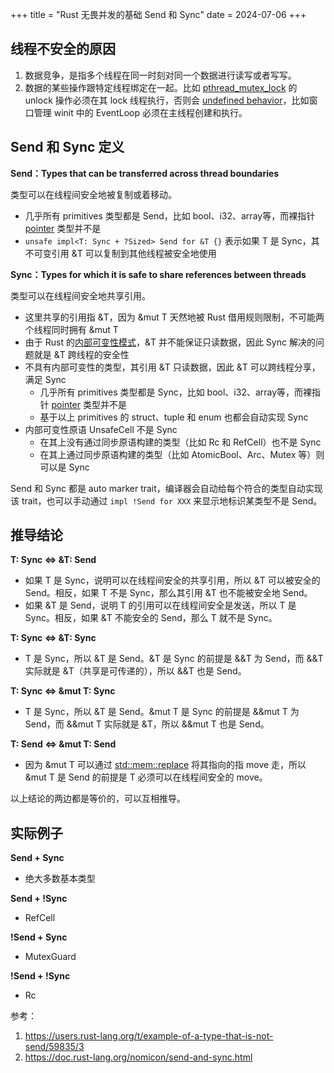 +++
title = "Rust 无畏并发的基础 Send 和 Sync"
date = 2024-07-06
+++

## 线程不安全的原因
1. 数据竞争，是指多个线程在同一时刻对同一个数据进行读写或者写写。
2. 数据的某些操作跟特定线程绑定在一起。比如 [pthread_mutex_lock](https://pubs.opengroup.org/onlinepubs/009695399/functions/pthread_mutex_lock.html) 的 unlock 操作必须在其 lock 线程执行，否则会 [undefined behavior](https://en.wikipedia.org/wiki/Undefined_behavior)，比如窗口管理 winit 中的 EventLoop 必须在主线程创建和执行。

## Send 和 Sync 定义
**Send：Types that can be transferred across thread boundaries**

类型可以在线程间安全地被复制或着移动。
- 几乎所有 primitives 类型都是 Send，比如 bool、i32、array等，而裸指针 [pointer](https://doc.rust-lang.org/std/primitive.pointer.html) 类型并不是
- `unsafe impl<T: Sync + ?Sized> Send for &T {}` 表示如果 T 是 Sync，其不可变引用 &T 可以复制到其他线程被安全地使用

**Sync：Types for which it is safe to share references between threads**

类型可以在线程间安全地共享引用。
- 这里共享的引用指 &T，因为 &mut T 天然地被 Rust 借用规则限制，不可能两个线程同时拥有 &mut T
- 由于 Rust 的[内部可变性模式](https://doc.rust-lang.org/reference/interior-mutability.html)，&T 并不能保证只读数据，因此 Sync 解决的问题就是 &T 跨线程的安全性
- 不具有内部可变性的类型，其引用 &T 只读数据，因此 &T 可以跨线程分享，满足 Sync
  - 几乎所有 primitives 类型都是 Sync，比如 bool、i32、array等，而裸指针 [pointer](https://doc.rust-lang.org/std/primitive.pointer.html) 类型并不是
  - 基于以上 primitives 的 struct、tuple 和 enum 也都会自动实现 Sync
- 内部可变性原语 UnsafeCell 不是 Sync
  - 在其上没有通过同步原语构建的类型（比如 Rc 和 RefCell）也不是 Sync
  - 在其上通过同步原语构建的类型（比如 AtomicBool、Arc、Mutex 等）则可以是 Sync

Send 和 Sync 都是 auto marker trait，编译器会自动给每个符合的类型自动实现该 trait，也可以手动通过 `impl !Send for XXX` 来显示地标识某类型不是 Send。

## 推导结论
**T: Sync <=> &T: Send**
- 如果 T 是 Sync，说明可以在线程间安全的共享引用，所以 &T 可以被安全的 Send。相反，如果 T 不是 Sync，那么其引用 &T 也不能被安全地 Send。
- 如果 &T 是 Send，说明 T 的引用可以在线程间安全是发送，所以 T 是 Sync。相反，如果 &T 不能安全的 Send，那么 T 就不是 Sync。

**T: Sync <=> &T: Sync**
- T 是 Sync，所以 &T 是 Send。&T 是 Sync 的前提是 &&T 为 Send，而 &&T 实际就是 &T（共享是可传递的），所以 &&T 也是 Send。

**T: Sync <=> &mut T: Sync**
- T 是 Sync，所以 &T 是 Send。&mut T 是 Sync 的前提是 &&mut T 为 Send，而 &&mut T 实际就是 &T，所以 &&mut T 也是 Send。

**T: Send <=> &mut T: Send**
- 因为 &mut T 可以通过 [std::mem::replace](https://doc.rust-lang.org/std/mem/fn.replace.html) 将其指向的指 move 走，所以 &mut T 是 Send 的前提是 T 必须可以在线程间安全的 move。

以上结论的两边都是等价的，可以互相推导。

## 实际例子
**Send + Sync**
- 绝大多数基本类型

**Send + !Sync**
- RefCell

**!Send + Sync**
- MutexGuard

**!Send + !Sync**
- Rc

参考：
1. https://users.rust-lang.org/t/example-of-a-type-that-is-not-send/59835/3
2. https://doc.rust-lang.org/nomicon/send-and-sync.html
